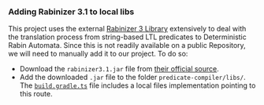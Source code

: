 ### Adding Rabinizer 3.1 to local libs

This project uses the external [Rabinizer 3 Library](https://www7.in.tum.de/~kretinsk/rabinizer3.html) extensively to
deal with the translation process from string-based LTL predicates to Deterministic Rabin Automata. Since this is not
readily available on a public Repository, we will need to manually add it to our project. To do so:

+ Download the ```rabinizer3.1.jar``` file
  from [their official source](https://www7.in.tum.de/~kretinsk/rabinizer3/rabinizer3.1.jar).
+ Add the downloaded ```.jar``` file to the folder ```predicate-compiler/libs/```.
  The [```build.gradle.ts```](build.gradle.kts) file includes a local files implementation pointing to this route.